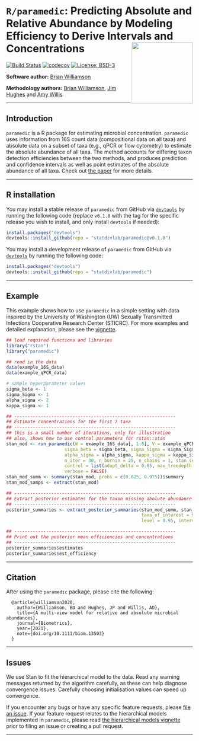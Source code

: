 # `R/paramedic`: Predicting Absolute and Relative Abundance by Modeling Efficiency to Derive Intervals and Concentrations <img src="man/figures/paramedic-logo.png" align="right" width="165px"/>

[![Build Status](https://travis-ci.org/statdivlab/paramedic.svg?branch=master)](https://travis-ci.org/statdivlab/paramedic)
[![codecov](https://codecov.io/gh/statdivlab/paramedic/branch/master/graph/badge.svg?token=GnLFG7QNsh)](https://codecov.io/gh/statdivlab/paramedic)
[![License: BSD-3](https://img.shields.io/badge/License-BSD--3--Clause-yellow)](https://opensource.org/licenses/BSD-3-Clause)

**Software author:** [Brian Williamson](https://bdwilliamson.github.io/)

**Methodology authors:** [Brian Williamson](https://bdwilliamson.github.io/), [Jim Hughes](http://faculty.washington.edu/jphughes/) and [Amy Willis](http://statisticaldiversitylab.com/team/amy-willis)

------------------------------

## Introduction

`paramedic` is a R package for estimating microbial concentration. `paramedic` uses information from 16S count data (compositional data on all taxa) and absolute data on a subset of taxa (e.g., qPCR or flow cytometry) to estimate the absolute abundance of all taxa. The method accounts for differing taxon detection efficiencies between the two methods, and produces prediction and confidence intervals as well as point estimates of the absolute abundance of all taxa. Check out [the paper](https://onlinelibrary.wiley.com/doi/10.1111/biom.13503) for more details.

------------------------------

## R installation

You may install a stable release of `paramedic` from GitHub via  [`devtools`](https://www.rstudio.com/products/rpackages/devtools/) by running the following code (replace `v0.1.0` with the tag for the specific release you wish to install, and only install `devtools` if needed):

```r
install.packages("devtools")
devtools::install_github(repo = "statdivlab/paramedic@v0.1.0")
```

You may install a development release of `paramedic` from GitHub via [`devtools`](https://www.rstudio.com/products/rpackages/devtools/) by running the following code:

```r
install.packages("devtools")
devtools::install_github(repo = "statdivlab/paramedic")
```

------------------------------

## Example

This example shows how to use `paramedic` in a simple setting with data inspired by the University of Washington (UW) Sexually Transmitted Infections Cooperative Research Center (STICRC). For more examples and detailed explanation, please see the [vignette](https://statdivlab.github.io/paramedic/articles/introduction_to_paramedic.html).

```r
## load required functions and libraries
library("rstan")
library("paramedic")

## read in the data
data(example_16S_data)
data(example_qPCR_data)

# sample hyperparameter values
sigma_beta <- 1
sigma_Sigma <- 1
alpha_sigma <- 2
kappa_sigma <- 1

## -------------------------------------------------------------
## Estimate concentrations for the first 7 taxa
## -------------------------------------------------------------
## this is a small number of iterations, only for illustration
## also, shows how to use control parameters for rstan::stan
stan_mod <- run_paramedic(W = example_16S_data[, 1:8], V = example_qPCR_data,
                      sigma_beta = sigma_beta, sigma_Sigma = sigma_Sigma,
                      alpha_sigma = alpha_sigma, kappa_sigma = kappa_sigma,
                      n_iter = 30, n_burnin = 25, n_chains = 1, stan_seed = 4747,
                      control = list(adapt_delta = 0.85, max_treedepth = 15),
                      verbose = FALSE)
stan_mod_summ <- summary(stan_mod, probs = c(0.025, 0.975))$summary
stan_mod_samps <- extract(stan_mod)

## -------------------------------------------------------------
## Extract posterior estimates for the taxon missing abolute abundance data
## -------------------------------------------------------------
posterior_summaries <- extract_posterior_summaries(stan_mod_summ, stan_mod_samps,
                                                   taxa_of_interest = 9, mult_num = 1,
                                                   level = 0.95, interval_type = "wald")

## -------------------------------------------------------------
## Print out the posterior mean efficiencies and concentrations
## -------------------------------------------------------------
posterior_summaries$estimates
posterior_summaries$est_efficiency
```

------------------------------

## Citation

After using the `paramedic` package, please cite the following:

```
  @article{williamson2020,
    author={Williamson, BD and Hughes, JP and Willis, AD},
    title={A multi-view model for relative and absolute microbial abundances},
    journal={Biometrics},
    year={2021},
    note={doi.org/10.1111/biom.13503}
  }
```

------------------------------

## Issues

We use Stan to fit the hierarchical model to the data. Read any warning messages returned by the algorithm carefully, as these can help diagnose convergence issues. Carefully choosing initialisation values can speed up convergence.

If you encounter any bugs or have any specific feature requests, please [file an issue](https://github.com/statdivlab/paramedic/issues). If your feature request relates to the hierarchical models implemented in `paramedic`, please read [the hierarchical models vignette](https://statdivlab.github.io/paramedic/articles/hierarchical_model_specification.html) prior to filing an issue or creating a pull request.

------------------------------
